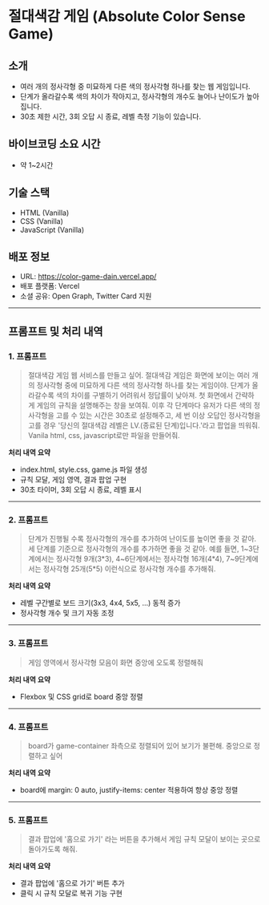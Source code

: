 # 절대색감 게임 (Absolute Color Sense Game)

## 소개

- 여러 개의 정사각형 중 미묘하게 다른 색의 정사각형 하나를 찾는 웹 게임입니다.
- 단계가 올라갈수록 색의 차이가 작아지고, 정사각형의 개수도 늘어나 난이도가 높아집니다.
- 30초 제한 시간, 3회 오답 시 종료, 레벨 측정 기능이 있습니다.

## 바이브코딩 소요 시간

- 약 1~2시간

## 기술 스택

- HTML (Vanilla)
- CSS (Vanilla)
- JavaScript (Vanilla)

## 배포 정보

- URL: https://color-game-dain.vercel.app/
- 배포 플랫폼: Vercel
- 소셜 공유: Open Graph, Twitter Card 지원

---

## 프롬프트 및 처리 내역

### 1. 프롬프트

> 절대색감 게임 웹 서비스를 만들고 싶어. 절대색감 게임은 화면에 보이는 여러 개의 정사각형 중에 미묘하게 다른 색의 정사각형 하나를 찾는 게임이야. 단계가 올라갈수록 색의 차이를 구별하기 어려워서 정답률이 낮아져. 첫 화면에서 간략하게 게임의 규칙을 설명해주는 창을 보여줘. 이후 각 단계마다 유저가 다른 색의 정사각형을 고를 수 있는 시간은 30초로 설정해주고, 세 번 이상 오답인 정사각형을 고를 경우 '당신의 절대색감 레벨은 LV.(종료된 단계)입니다.'라고 팝업을 띄워줘. Vanila html, css, javascript로만 파일을 만들어줘.

**처리 내역 요약**

- index.html, style.css, game.js 파일 생성
- 규칙 모달, 게임 영역, 결과 팝업 구현
- 30초 타이머, 3회 오답 시 종료, 레벨 표시

---

### 2. 프롬프트

> 단계가 진행될 수록 정사각형의 개수를 추가하여 난이도를 높이면 좋을 것 같아. 세 단계를 기준으로 정사각형의 개수를 추가하면 좋을 것 같아. 예를 들면, 1~3단계에서는 정사각형 9개(3*3), 4~6단계에서는 정사각형 16개(4*4), 7~9단계에서는 정사각형 25개(5\*5) 이런식으로 정사각형 개수를 추가해줘.

**처리 내역 요약**

- 레벨 구간별로 보드 크기(3x3, 4x4, 5x5, ...) 동적 증가
- 정사각형 개수 및 크기 자동 조정

---

### 3. 프롬프트

> 게임 영역에서 정사각형 모음이 화면 중앙에 오도록 정렬해줘

**처리 내역 요약**

- Flexbox 및 CSS grid로 board 중앙 정렬

---

### 4. 프롬프트

> board가 game-container 좌측으로 정렬되어 있어 보기가 불편해. 중앙으로 정렬하고 싶어

**처리 내역 요약**

- board에 margin: 0 auto, justify-items: center 적용하여 항상 중앙 정렬

---

### 5. 프롬프트

> 결과 팝업에 '홈으로 가기' 라는 버튼을 추가해서 게임 규칙 모달이 보이는 곳으로 돌아가도록 해줘.

**처리 내역 요약**

- 결과 팝업에 '홈으로 가기' 버튼 추가
- 클릭 시 규칙 모달로 복귀 기능 구현
